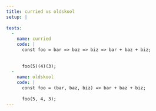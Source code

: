 ```yaml
---
title: curried vs oldskool
setup: |
  
tests:
  -
    name: curried
    code: |
      const foo = bar => baz => biz => bar + baz + biz;
      
      
      foo(5)(4)(3);
  -
    name: oldskool
    code: |
      const foo = (bar, baz, biz) => bar + baz + biz;
      
      foo(5, 4, 3);
---
```


